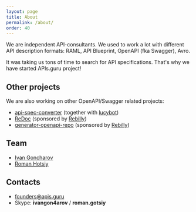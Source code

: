 ```yaml
---
layout: page
title: About
permalink: /about/
order: 40
---
```


We are independent API-consultants.
We used to work a lot with different API description formats: RAML, API Blueprint,
OpenAPI (fka Swagger), Avro.

It was taking us tons of time to search for API specifications. That's why we have started APIs.guru project!

## Other projects
We are also working on other OpenAPI/Swagger related projects:

- [api-spec-converter](https://github.com/lucybot/api-spec-converter) (together with [lucybot](http://lucybot.com/))
- [ReDoc](https://github.com/Rebilly/ReDoc) (sponsored by [Rebilly](https://www.rebilly.com/))
- [generator-openapi-repo](https://github.com/Rebilly/generator-openapi-repo) (sponsored by [Rebilly](https://www.rebilly.com/))

## Team

- [Ivan Goncharov](https://github.com/IvanGoncharov)
- [Roman Hotsiy](https://github.com/RomanGotsiy)

## Contacts

- [founders@apis.guru](mailto:founders@apis.guru)
- Skype: __ivangon4arov__ / __roman.gotsiy__
